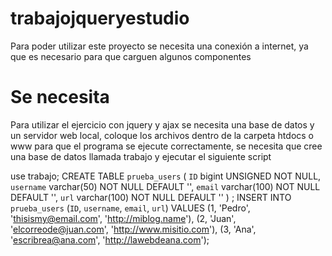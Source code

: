 # trabajojqueryestudio
Para poder utilizar este proyecto se necesita una conexión a internet, ya que es necesario para que carguen algunos componentes
# Se necesita
Para utilizar el ejercicio con jquery y ajax se necesita una base de datos y un servidor web local, coloque los archivos dentro de la carpeta htdocs o www para que el programa se ejecute correctamente, se necesita que cree una base de datos llamada trabajo y ejecutar el siguiente script

use trabajo;
CREATE TABLE `prueba_users` (
  `ID` bigint UNSIGNED NOT NULL,
  `username` varchar(50) NOT NULL DEFAULT '',
  `email` varchar(100) NOT NULL DEFAULT '',
  `url` varchar(100) NOT NULL DEFAULT ''
) ;
INSERT INTO `prueba_users` (`ID`, `username`, `email`, `url`) VALUES
(1, 'Pedro', 'thisismy@email.com', 'http://miblog.name'),
(2, 'Juan', 'elcorreode@juan.com', 'http://www.misitio.com'),
(3, 'Ana', 'escribrea@ana.com', 'http://lawebdeana.com');
